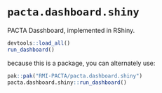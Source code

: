 # `pacta.dashboard.shiny`

PACTA Dasshboard, implemented in RShiny.

```r
devtools::load_all()
run_dashboard()
```

because this is a package, you can alternately use:

```r
pak::pak("RMI-PACTA/pacta.dashboard.shiny")
pacta.dashboard.shiny::run_dashboard()
```
